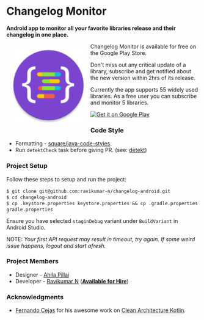 # Changelog Monitor
**Android app to monitor all your favorite libraries release and their changelog in one place.**

<img src="presentation/src/main/res/mipmap-xxhdpi/ic_launcher_round.png" align="left"
width="200"
    hspace="10" vspace="10">

Changelog Monitor is available for free on the Google Play Store.

Don't miss out any critical update of a library, subscribe and get notified about the new version within 2hrs of its release. 

Currently the app supports 55 widely used libraries. As a free user you can subscribe and monitor 5 libraries. 

<a href="https://play.google.com/store/apps/details?id=com.ravikumar.changelogmonitor">
    <img alt="Get it on Google Play"
        height="80"
        src="https://play.google.com/intl/en_us/badges/images/generic/en_badge_web_generic.png" />
</a>
 
### Code Style

 - Formatting - [square/java-code-styles](https://github.com/square/java-code-styles).
 - Run `detektCheck` task before giving PR. (see: [detekt](https://github.com/arturbosch/detekt))

### Project Setup
Follow these steps to setup and run the project:

```
$ git clone git@github.com:ravikumar-n/changelog-android.git
$ cd changelog-android
$ cp .keystore.properties keystore.properties && cp .gradle.properties gradle.properties
```
Ensure you have selected `staginDebug` variant under `BuildVariant` in Android Studio.

NOTE: <i>Your first API request may result in timeout, try again. If some weird issue happens, logout and start afresh.</i>

### Project Members
 - Designer - [Ahila Pillai](https://dribbble.com/AhilaPillai)
 - Developer - [Ravikumar N](https://twitter.com/HappyRavi) (**[Available for Hire](https://www.linkedin.com/in/ravikumar89)**)
 
### Acknowledgments
 - [Fernando Cejas](https://twitter.com/fernando_cejas) for his awesome work on [Clean Architecture Kotlin](https://github.com/android10/Android-CleanArchitecture-Kotlin/commits/master).
